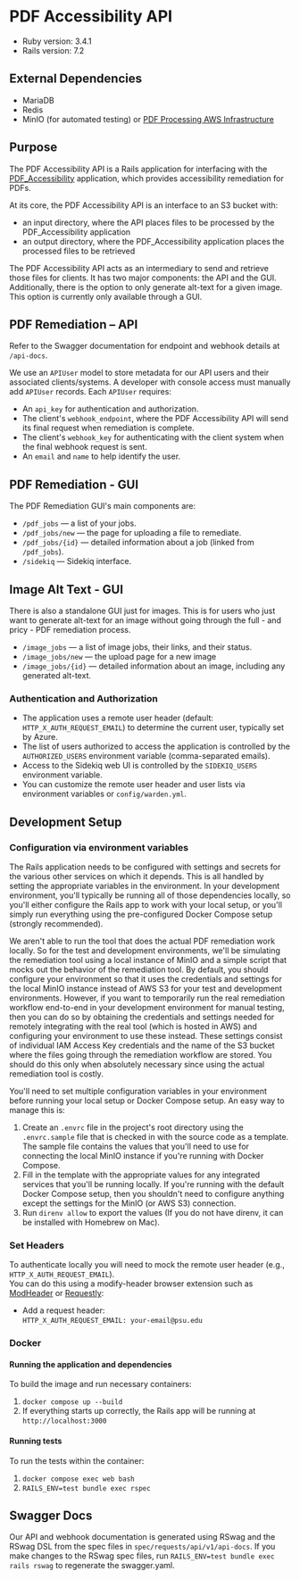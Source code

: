 # PDF Accessibility API

* Ruby version: 3.4.1
* Rails version: 7.2

## External Dependencies
- MariaDB
- Redis
- MinIO (for automated testing) or [PDF Processing AWS Infrastructure](https://github.com/psu-libraries/PDF_Accessibility)

## Purpose

The PDF Accessibility API is a Rails application for interfacing with the [PDF_Accessibility](https://github.com/psu-libraries/PDF_Accessibility) application, which provides accessibility remediation for PDFs.

At its core, the PDF Accessibility API is an interface to an S3 bucket with:
- an input directory, where the API places files to be processed by the PDF_Accessibility application
- an output directory, where the PDF_Accessibility application places the processed files to be retrieved

The PDF Accessibility API acts as an intermediary to send and retrieve those files for clients. It has two major components: the API and the GUI. Additionally, there is the option to only generate alt-text for a given image. This option is currently only available through a GUI.

## PDF Remediation – API

Refer to the Swagger documentation for endpoint and webhook details at `/api-docs`.

We use an `APIUser` model to store metadata for our API users and their associated clients/systems. A developer with console access must manually add `APIUser` records. Each `APIUser` requires:

- An `api_key` for authentication and authorization.
- The client's `webhook_endpoint`, where the PDF Accessibility API will send its final request when remediation is complete.
- The client's `webhook_key` for authenticating with the client system when the final webhook request is sent.
- An `email` and `name` to help identify the user.

## PDF Remediation - GUI

The PDF Remediation GUI's main components are:

- `/pdf_jobs` — a list of your jobs.
- `/pdf_jobs/new` — the page for uploading a file to remediate.
- `/pdf_jobs/{id}` — detailed information about a job (linked from `/pdf_jobs`).
- `/sidekiq` — Sidekiq interface.

## Image Alt Text - GUI
There is also a standalone GUI just for images. This is for users who just want to generate alt-text for an image without going through the full - and pricy - PDF remediation process.
- `/image_jobs` — a list of image jobs, their links, and their status.
- `/image_jobs/new` — the upload page for a new image
- `/image_jobs/{id}` — detailed information about an image, including any generated alt-text.

### Authentication and Authorization

- The application uses a remote user header (default: `HTTP_X_AUTH_REQUEST_EMAIL`) to determine the current user, typically set by Azure.
- The list of users authorized to access the application is controlled by the `AUTHORIZED_USERS` environment variable (comma-separated emails).
- Access to the Sidekiq web UI is controlled by the `SIDEKIQ_USERS` environment variable.
- You can customize the remote user header and user lists via environment variables or `config/warden.yml`.

## Development Setup

### Configuration via environment variables
The Rails application needs to be configured with settings and secrets for the various other services on which it depends. This is all handled by setting the appropriate variables in the environment. In your development environment, you'll typically be running all of those dependencies locally, so you'll either configure the Rails app to work with your local setup, or you'll simply run everything using the pre-configured Docker Compose setup (strongly recommended).

We aren't able to run the tool that does the actual PDF remediation work locally. So for the test and development environments, we'll be simulating the remediation tool using a local instance of MinIO and a simple script that mocks out the behavior of the remediation tool. By default, you should configure your environment so that it uses the credentials and settings for the local MinIO instance instead of AWS S3 for your test and development environments. However, if you want to temporarily run the real remediation workflow end-to-end in your development environment for manual testing, then you can do so by obtaining the credentials and settings needed for remotely integrating with the real tool (which is hosted in AWS) and configuring your environment to use these instead. These settings consist of individual IAM Access Key credentials and the name of the S3 bucket where the files going through the remediation workflow are stored. You should do this only when absolutely necessary since using the actual remediation tool is costly.

You'll need to set multiple configuration variables in your environment before running your local setup or Docker Compose setup.  An easy way to manage this is:
1. Create an `.envrc` file in the project's root directory using the `.envrc.sample` file that is checked in with the source code as a template. The sample file contains the values that you'll need to use for connecting the local MinIO instance if you're running with Docker Compose.
2. Fill in the template with the appropriate values for any integrated services that you'll be running locally. If you're running with the default Docker Compose setup, then you shouldn't need to configure anything except the settings for the MinIO (or AWS S3) connection.
3. Run `direnv allow` to export the values (If you do not have direnv, it can be installed with Homebrew on Mac).

### Set Headers

To authenticate locally you will need to mock the remote user header (e.g., `HTTP_X_AUTH_REQUEST_EMAIL`).  
You can do this using a modify-header browser extension such as [ModHeader](https://modheader.com/) or [Requestly](https://requestly.io/):

- Add a request header:  
  `HTTP_X_AUTH_REQUEST_EMAIL: your-email@psu.edu`

### Docker

#### Running the application and dependencies
To build the image and run necessary containers:

 1. `docker compose up --build`
 2. If everything starts up correctly, the Rails app will be running at `http://localhost:3000`

#### Running tests
To run the tests within the container:
1. `docker compose exec web bash`
2. `RAILS_ENV=test bundle exec rspec`


## Swagger Docs

Our API and webhook documentation is generated using RSwag and the RSwag DSL from the spec files in `spec/requests/api/v1/api-docs`.  If you make changes to the RSwag spec files, run `RAILS_ENV=test bundle exec rails rswag` to regenerate the swagger.yaml.
